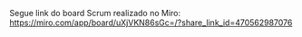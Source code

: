 Segue link do board Scrum realizado no Miro:
https://miro.com/app/board/uXjVKN86sGc=/?share_link_id=470562987076
